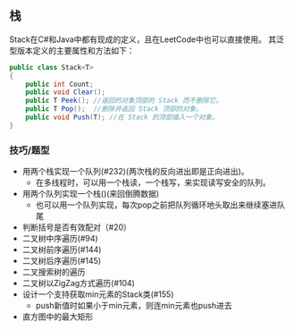 ## 栈

Stack在C#和Java中都有现成的定义，且在LeetCode中也可以直接使用。 
其泛型版本定义的主要属性和方法如下：
``` C#
public class Stack<T>
{
    public int Count;
    public void Clear();
    public T Peek(); //返回的对象顶部的 Stack 而不删除它。
    public T Pop();  //删除并返回 Stack 顶部的对象。
    public void Push(T); //在 Stack 的顶部插入一个对象。
}
```

### 技巧/题型

- 用两个栈实现一个队列(#232)(两次栈的反向进出即是正向进出)。
    - 在多线程时，可以用一个栈读，一个栈写，来实现读写安全的队列。
- 用两个队列实现一个栈()(来回倒腾数据)
    - 也可以用一个队列实现，每次pop之前把队列循环地头取出来继续塞进队尾
- 判断括号是否有效配对（#20）
- 二叉树中序遍历(#94)
- 二叉树前序遍历(#144)
- 二叉树后序遍历(#145)
- 二叉搜索树的遍历
- 二叉树以ZigZag方式遍历(#104)
- 设计一个支持获取min元素的Stack类(#155)
    - push新值时如果小于min元素，则连min元素也push进去
- 直方图中的最大矩形
